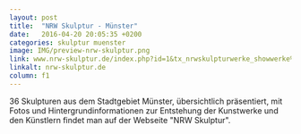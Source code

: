 ```yaml
---
layout: post
title:  "NRW Skulptur - Münster"
date:   2016-04-20 20:05:35 +0200
categories: skulptur muenster
image: IMG/preview-nrw-skulptur.png
link: www.nrw-skulptur.de/index.php?id=1&tx_nrwskulpturwerke_showwerke%5Bcluster%5D%5Bstadt%5D=M%C3%BCnster&tx_nrwskulpturwerke_showwerke%5Bcluster%5D%5Bwerk%5D=271&tx_nrwskulpturwerke_showwerke%5Bcluster%5D%5Bcluster%5D=staedte&tx_nrwskulpturwerke_showwerke%5Bcluster%5D%5Bfilter%5D=44&tx_nrwskulpturwerke_showwerke%5Baction%5D=list&tx_nrwskulpturwerke_showwerke%5Bcontroller%5D=Werk&cHash=dc7f4fdf6784c17f339b5db09c0c91d1
linkalt: nrw-skulptur.de
column: f1
---
```


36 Skulpturen aus dem Stadtgebiet Münster, übersichtlich präsentiert, mit Fotos und Hintergrundinformationen zur Entstehung der Kunstwerke und den Künstlern findet man auf der Webseite "NRW Skulptur".

